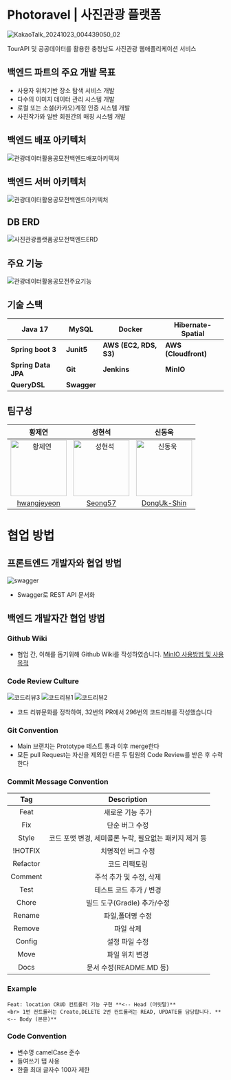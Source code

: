 # Photoravel | 사진관광 플랫폼

![KakaoTalk_20241023_004439050_02](https://github.com/user-attachments/assets/c14f3d41-d423-48a3-8c60-235afe27a2e3)

TourAPI 및 공공데이터를 활용한 충청남도 사진관광 웹애플리케이션 서비스

## 백엔드 파트의 주요 개발 목표
- 사용자 위치기반 장소 탐색 서비스 개발
- 다수의 이미지 데이터 관리 시스템 개발
- 로컬 또는 소셜(카카오)계정 인증 시스템 개발
- 사진작가와 일반 회원간의 매칭 시스템 개발

## 백엔드 배포 아키텍처
![관광데이터활용공모전백엔드배포아키텍처](https://github.com/user-attachments/assets/5d427c36-fa86-44fe-9cea-44b377dd49dd)

## 백엔드 서버 아키텍처
![관광데이터활용공모전백엔드아키텍처](https://github.com/user-attachments/assets/27f82dd5-e68e-410e-960d-fca1b139b65e)

## DB ERD
![사진관광플랫폼공모전백엔드ERD](https://github.com/user-attachments/assets/4eb24cb8-9e68-4ca0-9273-45f0fd4de954)

## 주요 기능
![관광데이터활용공모전주요기능](https://github.com/user-attachments/assets/7a9cb05e-7e18-409d-a7f6-748d73a0fb2d)

## 기술 스택
| **Java 17** | **MySQL** | **Docker** | **Hibernate-Spatial** |
| --- | --- | --- | --- |
| **Spring boot 3** | **Junit5** | **AWS (EC2, RDS, S3)** | **AWS (Cloudfront)** |
| **Spring Data JPA** | **Git** | **Jenkins** | **MinIO** |
| **QueryDSL** | **Swagger** |  |  |

## 팀구성
|황제연|성현석|신동욱|
|:-:|:-:|:-:|
|<img src="https://github.com/user-attachments/assets/fbb50a3d-9b16-48d9-a202-5ceea62d16e0" width=130px alt="황제연">|<img src="https://github.com/user-attachments/assets/5af257f0-75d0-47fd-b1af-305a2526517d" width=130px alt="성현석">|<img src="https://github.com/user-attachments/assets/9a537fd8-a588-42fa-b84a-68468ae40868" width=130px alt="신동욱">|
|[hwangjeyeon](https://github.com/hwangjeyeon)|[Seong57](https://github.com/Seong57)|[DongUk-Shin](https://github.com/DongUk-Shin)|

# 협업 방법

## 프론트엔드 개발자와 협업 방법
![swagger](https://github.com/user-attachments/assets/66133ef7-5050-42f9-a417-f74fe93695f4)
- Swagger로 REST API 문서화

## 백엔드 개발자간 협업 방법
### Github Wiki
- 협업 간, 이해를 돕기위해 Github Wiki를 작성하였습니다.
[MinIO 사용방법 및 사용목적](https://github.com/Trendravel/photoravel-be/wiki/Minio-%EC%82%AC%EC%9A%A9%EB%B0%A9%EB%B2%95-%EB%B0%8F-%EC%82%AC%EC%9A%A9%EB%AA%A9%EC%A0%81-%EC%A0%95%EB%A6%AC%EA%B8%80)


### Code Review Culture
![코드리뷰3](https://github.com/user-attachments/assets/7db1ed20-9263-412c-a130-361222102399)
![코드리뷰1](https://github.com/user-attachments/assets/17af43d2-2b00-4d26-a079-911002337122)
![코드리뷰2](https://github.com/user-attachments/assets/33ba2fa9-ef0f-47de-924e-27e68441f791)

- 코드 리뷰문화를 정착하여, 32번의 PR에서 296번의 코드리뷰를 작성했습니다


### Git Convention
- Main 브랜치는 Prototype 테스트 통과 이후 merge한다
- 모든 pull Request는 자신을 제외한 다른 두 팀원의 Code Review를 받은 후 수락한다

### Commit Message Convention
|Tag|           Description            |
|:-:|:--------------------------------:|
|Feat|            새로운 기능 추가             |
|Fix|             단순 버그 수정             |
|Style| 코드 포맷 변경, 세미콜론 누락, 필요없는 패키지 제거 등 |
|!HOTFIX|            치명적인 버그 수정            |
|Refactor|             코드 리팩토링              |
|Comment|          주석 추가 및 수정, 삭제          |
|Test|          테스트 코드 추가 / 변경          |
|Chore|       빌드 도구(Gradle) 추가/수정        |
|Rename|            파일,폴더명 수정             |
|Remove|              파일 삭제               |
|Config|             설정 파일 수정             |
|Move|             파일 위치 변경             |
|Docs|        문서 수정(README.MD 등)        |

### Example

```
Feat: location CRUD 컨트롤러 기능 구현 **<-- Head (머릿말)**
<br> 1번 컨트롤러는 Create,DELETE 2번 컨트롤러는 READ, UPDATE를 담당합니다. **<-- Body (본문)**
```

### Code Convention
- 변수명 camelCase 준수
- 들여쓰기 탭 사용
- 한줄 최대 글자수 100자 제한
